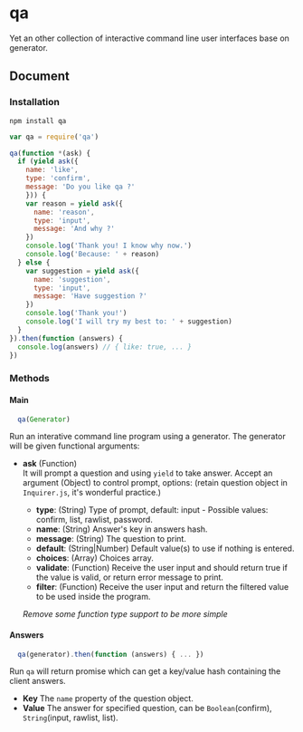 # qa

Yet an other collection of interactive command line user interfaces base on generator.

## Document

### Installation

```shell
npm install qa
```

```js
var qa = require('qa')

qa(function *(ask) {
  if (yield ask({
    name: 'like',
    type: 'confirm',
    message: 'Do you like qa ?'
    })) {
    var reason = yield ask({
      name: 'reason',
      type: 'input',
      message: 'And why ?'
    })
    console.log('Thank you! I know why now.')
    console.log('Because: ' + reason)
  } else {
    var suggestion = yield ask({
      name: 'suggestion',
      type: 'input',
      message: 'Have suggestion ?'
    })
    console.log('Thank you!')
    console.log('I will try my best to: ' + suggestion)
  }
}).then(function (answers) {
  console.log(answers) // { like: true, ... }
})
```

### Methods

#### Main

```js
  qa(Generator)
```

Run an interative command line program using a generator. The generator will be given functional arguments:

- **ask** (Function)  
  It will prompt a question and using `yield` to take answer.
  Accept an argument (Object) to control prompt, options: (retain question object in `Inquirer.js`, it's wonderful practice.)
  
  - **type**: (String) Type of prompt, default: input - Possible values: confirm, list, rawlist, password.
  - **name**: (String) Answer's key in answers hash.
  - **message**: (String) The question to print.
  - **default**: (String|Number) Default value(s) to use if nothing is entered.
  - **choices**: (Array) Choices array.
  - **validate**: (Function) Receive the user input and should return true if the value is valid, or return error message to print.
  - **filter**: (Function) Receive the user input and return the filtered value to be used inside the program.
  
  *Remove some function type support to be more simple*
  
#### Answers

```js
  qa(generator).then(function (answers) { ... })
```

Run `qa` will return promise which can get a key/value hash containing the client answers.

- **Key** The `name` property of the question object.
- **Value** The answer for specified question, can be `Boolean`(confirm), `String`(input, rawlist, list).
